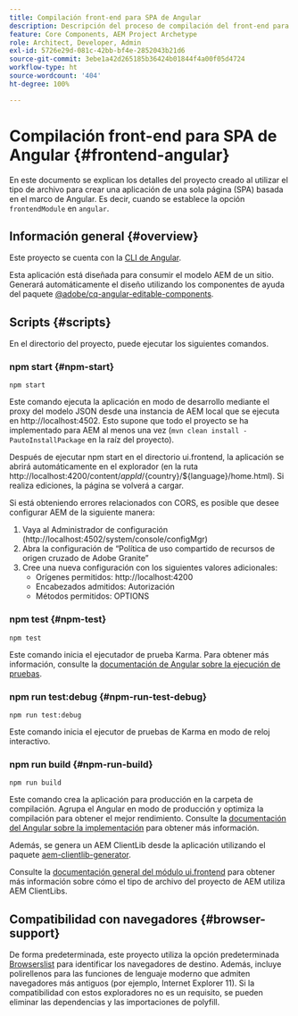 ```yaml
---
title: Compilación front-end para SPA de Angular
description: Descripción del proceso de compilación del front-end para proyectos de SPA basados en Angular
feature: Core Components, AEM Project Archetype
role: Architect, Developer, Admin
exl-id: 5726e29d-081c-42bb-bf4e-2852043b21d6
source-git-commit: 3ebe1a42d265185b36424b01844f4a00f05d4724
workflow-type: ht
source-wordcount: '404'
ht-degree: 100%

---
```


# Compilación front-end para SPA de Angular {#frontend-angular}

En este documento se explican los detalles del proyecto creado al utilizar el tipo de archivo para crear una aplicación de una sola página (SPA) basada en el marco de Angular. Es decir, cuando se establece la opción `frontendModule` en `angular`.

## Información general {#overview}

Este proyecto se cuenta con la [CLI de Angular](https://github.com/angular/angular-cli).

Esta aplicación está diseñada para consumir el modelo AEM de un sitio. Generará automáticamente el diseño utilizando los componentes de ayuda del paquete [@adobe/cq-angular-editable-components](https://www.npmjs.com/package/@adobe/cq-angular-editable-components).

## Scripts {#scripts}

En el directorio del proyecto, puede ejecutar los siguientes comandos.

### npm start {#npm-start}

```
npm start
```

Este comando ejecuta la aplicación en modo de desarrollo mediante el proxy del modelo JSON desde una instancia de AEM local que se ejecuta en http://localhost:4502. Esto supone que todo el proyecto se ha implementado para AEM al menos una vez (`mvn clean install -PautoInstallPackage` en la raíz del proyecto).

Después de ejecutar npm start en el directorio ui.frontend, la aplicación se abrirá automáticamente en el explorador (en la ruta http://localhost:4200/content/${appId}/${country}/${language}/home.html). Si realiza ediciones, la página se volverá a cargar.

Si está obteniendo errores relacionados con CORS, es posible que desee configurar AEM de la siguiente manera:

1. Vaya al Administrador de configuración (http://localhost:4502/system/console/configMgr)
1. Abra la configuración de “Política de uso compartido de recursos de origen cruzado de Adobe Granite”
1. Cree una nueva configuración con los siguientes valores adicionales:
   * Orígenes permitidos: http://localhost:4200
   * Encabezados admitidos: Autorización
   * Métodos permitidos: OPTIONS

### npm test {#npm-test}

```shell
npm test
```

Este comando inicia el ejecutador de prueba Karma. Para obtener más información, consulte la [documentación de Angular sobre la ejecución de pruebas](https://angular.io/guide/testing).

### npm run test:debug {#npm-run-test-debug}

```shell
npm run test:debug
```

Este comando inicia el ejecutor de pruebas de Karma en modo de reloj interactivo.

### npm run build {#npm-run-build}

```shell
npm run build
```

Este comando crea la aplicación para producción en la carpeta de compilación. Agrupa el Angular en modo de producción y optimiza la compilación para obtener el mejor rendimiento. Consulte la [documentación del Angular sobre la implementación](https://angular.io/guide/deployment) para obtener más información.

Además, se genera un AEM ClientLib desde la aplicación utilizando el paquete [aem-clientlib-generator](https://github.com/wcm-io-frontend/aem-clientlib-generator).

Consulte la [documentación general del módulo ui.frontend](uifrontend.md#clientlibs) para obtener más información sobre cómo el tipo de archivo del proyecto de AEM utiliza AEM ClientLibs.

## Compatibilidad con navegadores {#browser-support}

De forma predeterminada, este proyecto utiliza la opción predeterminada [Browserslist](https://github.com/browserslist/browserslist) para identificar los navegadores de destino. Además, incluye polirellenos para las funciones de lenguaje moderno que admiten navegadores más antiguos (por ejemplo, Internet Explorer 11). Si la compatibilidad con estos exploradores no es un requisito, se pueden eliminar las dependencias y las importaciones de polyfill.
